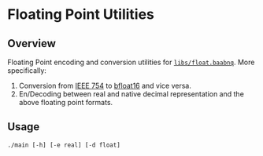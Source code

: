 # Floating Point Utilities

## Overview
Floating Point encoding and conversion utilities for [`libs/float.baabnq`](https://github.com/baabnq/libs/blob/main/float.baabnq).
More specifically:
1. Conversion from [IEEE 754](https://en.wikipedia.org/wiki/IEEE_754) to [bfloat16](https://en.wikipedia.org/wiki/Bfloat16_floating-point_format) and vice versa.
2. En/Decoding between real and native decimal representation and the above floating point formats. 

## Usage
```
./main [-h] [-e real] [-d float]
```


